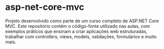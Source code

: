# asp-net-core-mvc
Projeto desenvolvido como parte de um curso completo de ASP.NET Core MVC. Este repositório contém o código-fonte utilizado nas aulas, com exemplos práticos que ensinam a criar aplicações web estruturadas, trabalhar com controllers, views, models, validações, formulários e muito mais.
